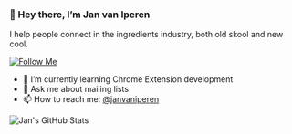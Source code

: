 ### 👋 Hey there, I’m Jan van Iperen

I help people connect in the ingredients industry, both old skool and new cool.

[![Follow Me](https://img.shields.io/github/followers/janvaniperen?label=Follow&style=social)](https://github.com/janvaniperen)

- 🌱 I’m currently learning Chrome Extension development
- 💬 Ask me about mailing lists
- 📫 How to reach me: [@janvaniperen](https://twitter.com/janvaniperen)

![Jan's GitHub Stats](https://github-readme-stats.vercel.app/api?username=janvaniperen&show_icons=false&count_private=true&line_height=20)
